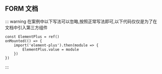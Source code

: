 ## FORM 文档

::: warning
在案例中以下写法可以忽略,按照正常写法即可,以下代码仅仅是为了在文档中引入第三方组件

```
const ElementPlus = ref()
onMounted(() => {
	import('element-plus').then(module => {
		ElementPlus.value = module
	})
})
```

:::
